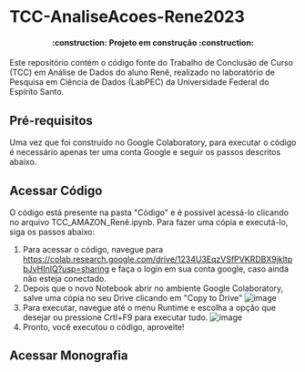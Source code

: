 # TCC-AnaliseAcoes-Rene2023

<h4 align="center"> 
    :construction:  Projeto em construção  :construction:
</h4>

Este repositório contém o código fonte do Trabalho de Conclusão de Curso (TCC) em Análise de Dados do aluno Renê, realizado no laboratório de Pesquisa em Ciência de Dados (LabPEC) da Universidade Federal do Espírito Santo.

## Pré-requisitos

Uma vez que foi construído no Google Colaboratory, para executar o código é necessário apenas ter uma conta Google e seguir os passos descritos abaixo.

## Acessar Código

O código está presente na pasta "Código" e é possível acessá-lo clicando no arquivo TCC_AMAZON_Renê.ipynb. Para fazer uma cópia e executá-lo, siga os passos abaixo:

1. Para acessar o código, navegue para https://colab.research.google.com/drive/1234U3EqzVSfPVKRDBX9jkltpbJvHInIQ?usp=sharing e faça o login em sua conta google, caso ainda não esteja conectado.
2. Depois que o novo Notebook abrir no ambiente Google Colaboratory, salve uma cópia no seu Drive clicando em "Copy to Drive"
![image](https://user-images.githubusercontent.com/96728526/235564021-f105cd16-aeb9-4ab4-a4a2-ae46b38ef9cc.png)
3. Para executar, navegue até o menu Runtime e escolha a opção que desejar ou pressione Crtl+F9 para executar tudo.
![image](https://user-images.githubusercontent.com/96728526/235564154-1797d352-b3ad-4b41-8370-92ce5290b177.png)
4. Pronto, você executou o código, aproveite!

## Acessar Monografia

